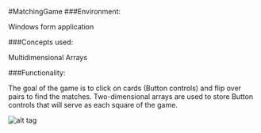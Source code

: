 #MatchingGame
###Environment:

Windows form application

###Concepts used:

Multidimensional Arrays

###Functionality:

The goal of the game is to click on cards (Button controls) and flip over pairs to find the matches. Two-dimensional arrays are used to store Button controls that will serve as each square of the game.



![alt tag](https://raw.github.com/andrewjhinger/MatchingGame/master/Capture.JPG)
